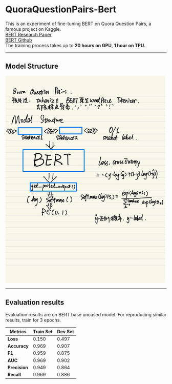 # QuoraQuestionPairs-Bert
This is an experiment of fine-tuning BERT on Quora Question Pairs, a famous project on Kaggle.\
[BERT Research Paper](https://arxiv.org/abs/1810.04805)\
[BERT Github](https://github.com/google-research/bert.git)\
The training process takes up to **20 hours on GPU**, **1 hour on TPU**.

---
## Model Structure
<img src = 'ModelStructure.jpg' width = 500px>

---
## Evaluation results
Evaluation results are on BERT base uncased model. For reproducing similar results, train for 3 epochs.


|**Metrics** | **Train Set** | **Dev Set** |
|---|---|---|
|**Loss**|0.150|0.497|
|**Accuracy**|0.969|0.907|
|**F1**|0.959|0.875|
|**AUC**|0.969|0.902|
|**Precision**|0.949|0.864|
|**Recall**|0.969|0.886|